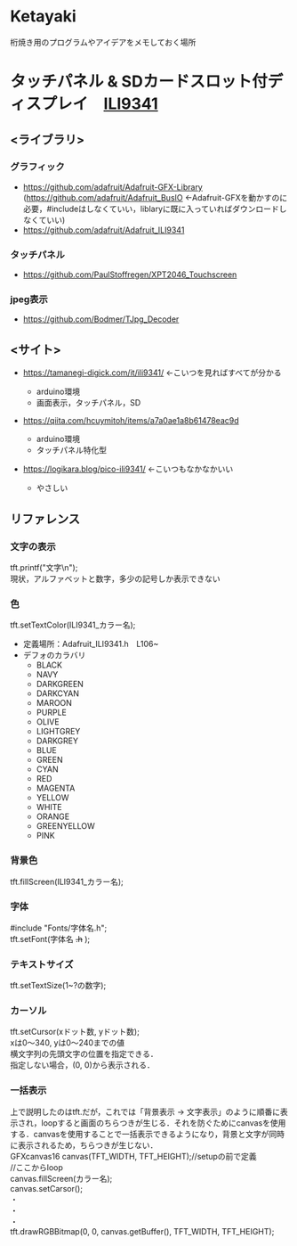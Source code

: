 # Ketayaki
桁焼き用のプログラムやアイデアをメモしておく場所


# タッチパネル & SDカードスロット付ディスプレイ　[ILI9341](https://akizukidenshi.com/catalog/g/g116265/)
## <ライブラリ>
### グラフィック
- https://github.com/adafruit/Adafruit-GFX-Library (https://github.com/adafruit/Adafruit_BusIO ←Adafruit-GFXを動かすのに必要，#includeはしなくていい，liblaryに既に入っていればダウンロードしなくていい)
- https://github.com/adafruit/Adafruit_ILI9341
  
### タッチパネル
- https://github.com/PaulStoffregen/XPT2046_Touchscreen

### jpeg表示
- https://github.com/Bodmer/TJpg_Decoder


## <サイト>
- https://tamanegi-digick.com/it/ili9341/  ←こいつを見ればすべてが分かる
  - arduino環境
  - 画面表示，タッチパネル，SD  

- https://qiita.com/hcuymitoh/items/a7a0ae1a8b61478eac9d
  - arduino環境
  - タッチパネル特化型
 
- https://logikara.blog/pico-ili9341/ ←こいつもなかなかいい
  - やさしい
  
## **リファレンス**
### 文字の表示
tft.printf("文字\n");  
現状，アルファベットと数字，多少の記号しか表示できない

### 色  
tft.setTextColor(ILI9341_カラー名);
- 定義場所：Adafruit_ILI9341.h　L106~
- デフォのカラバリ
  - BLACK
  - NAVY
  - DARKGREEN
  - DARKCYAN
  - MAROON
  - PURPLE
  - OLIVE
  - LIGHTGREY
  - DARKGREY
  - BLUE
  - GREEN
  - CYAN
  - RED
  - MAGENTA
  - YELLOW
  - WHITE
  - ORANGE
  - GREENYELLOW
  - PINK

### 背景色
tft.fillScreen(ILI9341_カラー名);

### 字体
#include "Fonts/字体名.h";  
tft.setFont(字体名 ~~.h~~ );

### テキストサイズ
tft.setTextSize(1~?の数字);

### カーソル
tft.setCursor(xドット数, yドット数);  
xは0～340, yは0～240までの値　　  
横文字列の先頭文字の位置を指定できる．  
指定しない場合，(0, 0)から表示される．  

### 一括表示
上で説明したのはtft.だが，これでは「背景表示 → 文字表示」のように順番に表示され，loopすると画面のちらつきが生じる．それを防ぐためにcanvasを使用する．canvasを使用することで一括表示できるようになり，背景と文字が同時に表示されるため，ちらつきが生じない．  
GFXcanvas16 canvas(TFT_WIDTH, TFT_HEIGHT);//setupの前で定義  
//ここからloop  
canvas.fillScreen(カラー名);  
canvas.setCarsor();  
・  
・  
・  
tft.drawRGBBitmap(0, 0, canvas.getBuffer(), TFT_WIDTH, TFT_HEIGHT);




